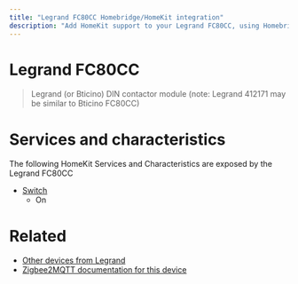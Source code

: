 ```yaml
---
title: "Legrand FC80CC Homebridge/HomeKit integration"
description: "Add HomeKit support to your Legrand FC80CC, using Homebridge, Zigbee2MQTT and homebridge-z2m."
---
```

<!---
This file has been GENERATED using src/docgen/docgen.ts
DO NOT EDIT THIS FILE MANUALLY!
-->
# Legrand FC80CC
> Legrand (or Bticino) DIN contactor module (note: Legrand 412171 may be similar to Bticino FC80CC)


# Services and characteristics
The following HomeKit Services and Characteristics are exposed by
the Legrand FC80CC

* [Switch](../../switch.md)
  * On


# Related
* [Other devices from Legrand](../index.md#legrand)
* [Zigbee2MQTT documentation for this device](https://www.zigbee2mqtt.io/devices/FC80CC.html)